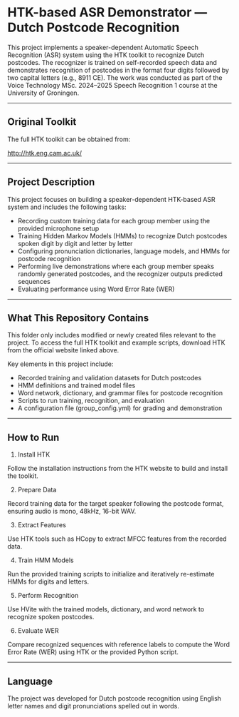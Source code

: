 # HTK-based ASR Demonstrator — Dutch Postcode Recognition

This project implements a speaker-dependent Automatic Speech Recognition (ASR) system using the HTK toolkit to recognize Dutch postcodes. The recognizer is trained on self-recorded speech data and demonstrates recognition of postcodes in the format four digits followed by two capital letters (e.g., 8911 CE).
The work was conducted as part of the Voice Technology MSc. 2024–2025 Speech Recognition 1 course at the University of Groningen.

---

## Original Toolkit

The full HTK toolkit can be obtained from:

http://htk.eng.cam.ac.uk/

---

## Project Description

This project focuses on building a speaker-dependent HTK-based ASR system and includes the following tasks:

- Recording custom training data for each group member using the provided microphone setup
- Training Hidden Markov Models (HMMs) to recognize Dutch postcodes spoken digit by digit and letter by letter
- Configuring pronunciation dictionaries, language models, and HMMs for postcode recognition
- Performing live demonstrations where each group member speaks randomly generated postcodes, and the recognizer outputs predicted sequences
- Evaluating performance using Word Error Rate (WER)

---

## What This Repository Contains

This folder only includes modified or newly created files relevant to the project.
To access the full HTK toolkit and example scripts, download HTK from the official website linked above.

Key elements in this project include:

- Recorded training and validation datasets for Dutch postcodes
- HMM definitions and trained model files
- Word network, dictionary, and grammar files for postcode recognition
- Scripts to run training, recognition, and evaluation
- A configuration file (group_config.yml) for grading and demonstration

---

## How to Run

1. Install HTK

Follow the installation instructions from the HTK website to build and install the toolkit.

2. Prepare Data

Record training data for the target speaker following the postcode format, ensuring audio is mono, 48kHz, 16-bit WAV.

3. Extract Features

Use HTK tools such as HCopy to extract MFCC features from the recorded data.

4. Train HMM Models

Run the provided training scripts to initialize and iteratively re-estimate HMMs for digits and letters.

5. Perform Recognition

Use HVite with the trained models, dictionary, and word network to recognize spoken postcodes.

6. Evaluate WER

Compare recognized sequences with reference labels to compute the Word Error Rate (WER) using HTK or the provided Python script.

---

## Language

The project was developed for Dutch postcode recognition using English letter names and digit pronunciations spelled out in words.



